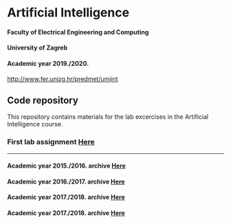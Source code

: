 # Artificial Intelligence
#### Faculty of Electrical Engineering and Computing
#### University of Zagreb
#### Academic year 2019./2020.
http://www.fer.unizg.hr/predmet/umjint

## Code repository
This repository contains materials for the lab excercises in the Artificial Intelligence course.

### First lab assignment [Here](lab1/)

---------------------------------------------------------------------------------------------

#### Academic year 2015./2016. archive [Here](AY2015-16/)

#### Academic year 2016./2017. archive [Here](AY2016-17/)

#### Academic year 2017./2018. archive [Here](AY2017-18/)

#### Academic year 2017./2018. archive [Here](AY2018-19/)
